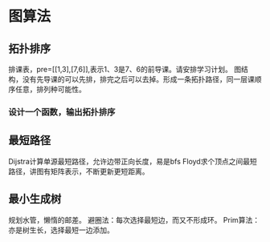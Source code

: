 # 图算法

## 拓扑排序
排课表，pre=[[1,3],[7,6]],表示1、3是7、6的前导课。请安排学习计划。
图结构，没有先导课的可以先排，排完之后可以去掉。形成一条拓扑路径，同一层课顺序任意，排列种可能性。
### 设计一个函数，输出拓扑排序


## 最短路径
Dijstra计算单源最短路径，允许边带正向长度，易是bfs
Floyd求个顶点之间最短路径，讲图有矩阵表示，不断更新更短距离。

## 最小生成树
规划水管，懒惰的邮差。
避圈法：每次选择最短边，而又不形成环。
Prim算法：亦是树生长，选择最短一边添加。